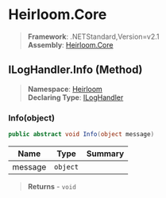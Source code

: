 # Heirloom.Core

> **Framework**: .NETStandard,Version=v2.1  
> **Assembly**: [Heirloom.Core][0]

## ILogHandler.Info (Method)

> **Namespace**: [Heirloom][0]  
> **Declaring Type**: [ILogHandler][1]

### Info(object)

```cs
public abstract void Info(object message)
```

| Name    | Type     | Summary |
|---------|----------|---------|
| message | `object` |         |

> **Returns** - `void`

[0]: ../../../Heirloom.Core.md
[1]: ../ILogHandler.md
